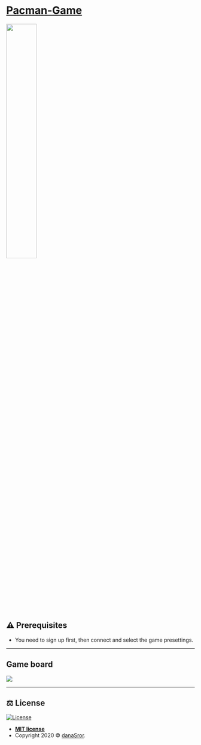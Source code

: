 # [Pacman-Game](https://danasror.github.io/Pacman-Game/)
<img src="https://res.cloudinary.com/dfgjujaok/image/upload/v1613383881/Screenshot_2_nrqxuh.jpg"  width=40% />

## ⚠️ Prerequisites

- You need to sign up first, then connect and select the game presettings.
---

## Game board

<img src="https://res.cloudinary.com/dfgjujaok/image/upload/v1613383875/Screenshot_4_iuulsh.jpg"  align="center" />

---

## ⚖️ License

[![License](http://img.shields.io/:license-mit-blue.svg?style=flat-square)](http://badges.mit-license.org)

- **[MIT license](http://opensource.org/licenses/mit-license.php)**
- Copyright 2020 © <a href="https://github.com/danaSror" target="_blank">danaSror</a>.

